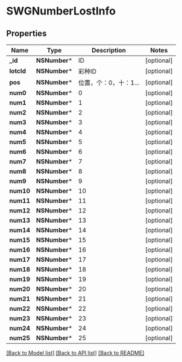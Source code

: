 # SWGNumberLostInfo

## Properties
Name | Type | Description | Notes
------------ | ------------- | ------------- | -------------
**_id** | **NSNumber*** | ID | [optional] 
**lotcId** | **NSNumber*** | 彩种ID | [optional] 
**pos** | **NSNumber*** | 位置，个：0，十：1... | [optional] 
**num0** | **NSNumber*** | 0 | [optional] 
**num1** | **NSNumber*** | 1 | [optional] 
**num2** | **NSNumber*** | 2 | [optional] 
**num3** | **NSNumber*** | 3 | [optional] 
**num4** | **NSNumber*** | 4 | [optional] 
**num5** | **NSNumber*** | 5 | [optional] 
**num6** | **NSNumber*** | 6 | [optional] 
**num7** | **NSNumber*** | 7 | [optional] 
**num8** | **NSNumber*** | 8 | [optional] 
**num9** | **NSNumber*** | 9 | [optional] 
**num10** | **NSNumber*** | 10 | [optional] 
**num11** | **NSNumber*** | 11 | [optional] 
**num12** | **NSNumber*** | 12 | [optional] 
**num13** | **NSNumber*** | 13 | [optional] 
**num14** | **NSNumber*** | 14 | [optional] 
**num15** | **NSNumber*** | 15 | [optional] 
**num16** | **NSNumber*** | 16 | [optional] 
**num17** | **NSNumber*** | 17 | [optional] 
**num18** | **NSNumber*** | 18 | [optional] 
**num19** | **NSNumber*** | 19 | [optional] 
**num20** | **NSNumber*** | 20 | [optional] 
**num21** | **NSNumber*** | 21 | [optional] 
**num22** | **NSNumber*** | 22 | [optional] 
**num23** | **NSNumber*** | 23 | [optional] 
**num24** | **NSNumber*** | 24 | [optional] 
**num25** | **NSNumber*** | 25 | [optional] 

[[Back to Model list]](../README.md#documentation-for-models) [[Back to API list]](../README.md#documentation-for-api-endpoints) [[Back to README]](../README.md)


